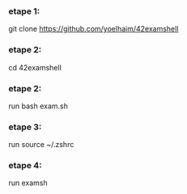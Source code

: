 ### etape 1:

git clone https://github.com/yoelhaim/42examshell

### etape 2:

cd 42examshell

### etape 2:

run bash exam.sh

### etape 3:

run source ~/.zshrc

### etape 4:

run examsh
